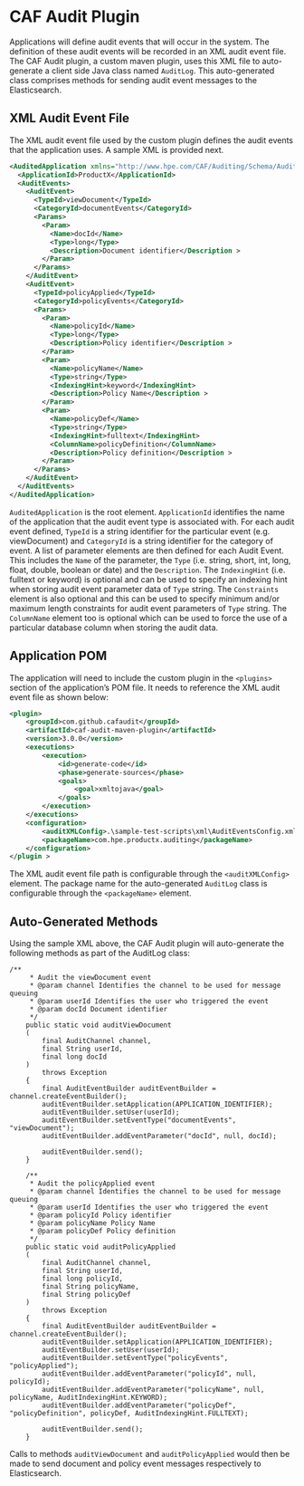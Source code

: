 # CAF Audit Plugin

Applications will define audit events that will occur in the system. The definition of these audit events will be
recorded in an XML audit event file. The CAF Audit plugin, a custom maven plugin, uses this XML file to auto-generate a 
client side Java class named `AuditLog`. This auto-generated class comprises methods for sending audit event messages to the Elasticsearch.  

## XML Audit Event File
The XML audit event file used by the custom plugin defines the audit events that the application uses. A sample XML is 
provided next.

```xml
<AuditedApplication xmlns="http://www.hpe.com/CAF/Auditing/Schema/AuditedApplication.xsd">
  <ApplicationId>ProductX</ApplicationId>
  <AuditEvents>
    <AuditEvent>
      <TypeId>viewDocument</TypeId>
      <CategoryId>documentEvents</CategoryId>
      <Params>
        <Param>
          <Name>docId</Name>
          <Type>long</Type>
          <Description>Document identifier</Description >
        </Param>
      </Params>
    </AuditEvent>
    <AuditEvent>
      <TypeId>policyApplied</TypeId>
      <CategoryId>policyEvents</CategoryId>
      <Params>
        <Param>
          <Name>policyId</Name>
          <Type>long</Type>
          <Description>Policy identifier</Description >
        </Param>
        <Param>
          <Name>policyName</Name>
          <Type>string</Type>
          <IndexingHint>keyword</IndexingHint>
          <Description>Policy Name</Description >
        </Param>
        <Param>
          <Name>policyDef</Name>
          <Type>string</Type>
          <IndexingHint>fulltext</IndexingHint>
          <ColumnName>policyDefinition</ColumnName>
          <Description>Policy definition</Description >
        </Param>
      </Params>
    </AuditEvent>
  </AuditEvents>
</AuditedApplication>
```

`AuditedApplication` is the root element. `ApplicationId` identifies the name of the application that the audit event type is associated with. For each audit event defined, `TypeId` is a string identifier for the particular event (e.g. viewDocument) and `CategoryId` is a string identifier for the category of event. A list of parameter elements are then defined for each Audit Event. This includes the `Name` of the parameter, the `Type` (i.e. string, short, int, long, float, double, boolean or date) and the `Description`. The `IndexingHint` (i.e. fulltext or keyword) is optional and can be used to specify an indexing hint when storing audit event parameter data of `Type` string. The `Constraints` element is also optional and this can be used to specify minimum and/or maximum length constraints for audit event parameters of `Type` string. The `ColumnName` element too is optional which can be used to force the use of a particular database column when storing the audit data. 

## Application POM 

The application will need to include the custom plugin in the `<plugins>` section of the application’s POM file. It needs to 
reference the XML audit event file as shown below:

```xml
<plugin>
	<groupId>com.github.cafaudit</groupId>
	<artifactId>caf-audit-maven-plugin</artifactId>
	<version>3.0.0</version>
	<executions>
		<execution>
			<id>generate-code</id>
			<phase>generate-sources</phase>
			<goals>
				<goal>xmltojava</goal>
			</goals>
		</execution>
	</executions>
	<configuration>
		<auditXMLConfig>.\sample-test-scripts\xml\AuditEventsConfig.xml</auditXMLConfig>
		<packageName>com.hpe.productx.auditing</packageName>
	</configuration>
</plugin >
```

The XML audit event file path is configurable through the `<auditXMLConfig>` element. The package name for the auto-generated 
`AuditLog` class is configurable through the `<packageName>` element.

## Auto-Generated Methods

Using the sample XML above, the CAF Audit plugin will auto-generate the following methods as part of the AuditLog class:

```
/**
     * Audit the viewDocument event
     * @param channel Identifies the channel to be used for message queuing 
     * @param userId Identifies the user who triggered the event 
     * @param docId Document identifier 
     */
    public static void auditViewDocument
    (
        final AuditChannel channel,
        final String userId,
        final long docId
    )
        throws Exception
    {
        final AuditEventBuilder auditEventBuilder = channel.createEventBuilder();
        auditEventBuilder.setApplication(APPLICATION_IDENTIFIER);
        auditEventBuilder.setUser(userId);
        auditEventBuilder.setEventType("documentEvents", "viewDocument");
        auditEventBuilder.addEventParameter("docId", null, docId);

        auditEventBuilder.send();
    }
                                                                                                                                                                                                                                                                                                                                                                                                                                                                                                                                                                                                                                                                                                                                                
    /**
     * Audit the policyApplied event
     * @param channel Identifies the channel to be used for message queuing 
     * @param userId Identifies the user who triggered the event 
     * @param policyId Policy identifier 
     * @param policyName Policy Name 
     * @param policyDef Policy definition 
     */
    public static void auditPolicyApplied
    (
        final AuditChannel channel,
        final String userId,
        final long policyId,
        final String policyName,
        final String policyDef
    )
        throws Exception
    {
        final AuditEventBuilder auditEventBuilder = channel.createEventBuilder();
        auditEventBuilder.setApplication(APPLICATION_IDENTIFIER);
        auditEventBuilder.setUser(userId);
        auditEventBuilder.setEventType("policyEvents", "policyApplied");
        auditEventBuilder.addEventParameter("policyId", null, policyId);
        auditEventBuilder.addEventParameter("policyName", null, policyName, AuditIndexingHint.KEYWORD);
        auditEventBuilder.addEventParameter("policyDef", "policyDefinition", policyDef, AuditIndexingHint.FULLTEXT);

        auditEventBuilder.send();
    }
```

Calls to methods `auditViewDocument` and `auditPolicyApplied` would then be made to send document and policy event messages respectively to Elasticsearch.


